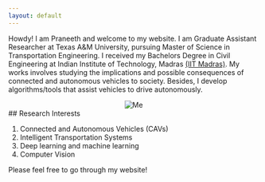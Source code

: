 ```yaml
---
layout: default
---
```



Howdy! I am Praneeth and welcome to my website. I am Graduate Assistant Researcher at Texas A&M University, pursuing Master of Science in Transportation Engineering. I received my Bachelors Degree in Civil Engineering at Indian Institute of Technology, Madras [(IIT Madras)](http://www.iitm.ac.in/). My works involves studying the implications and possible consequences of connected and autonomous vehicles to society. Besides, I develop algorithms/tools that assist vehicles to drive autonomously.
<center>
<img class="home" max-height=400px max-width=400px src="/assets/pro_pic1.jpg" alt="Me">
</center>
## Research Interests

1. Connected and Autonomous Vehicles (CAVs)
2. Intelligent Transportation Systems
3. Deep learning and machine learning
4. Computer Vision

Please feel free to go through my website!
